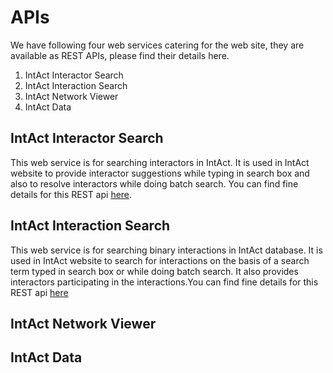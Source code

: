 # APIs

We have following four web services catering for the web site, they are available as REST APIs, please find their details here.

1. IntAct Interactor Search
2. IntAct Interaction Search
3. IntAct Network Viewer
4. IntAct Data

## IntAct Interactor Search

This web service is for searching interactors in IntAct. It is used in IntAct website to provide interactor suggestions while typing in search box and also to resolve interactors while doing batch search. You can find fine details for this REST api [here](https://www.ebi.ac.uk/intact/ws/interactor/swagger-ui.html). 

## IntAct Interaction Search

This web service is for searching binary interactions in IntAct database. It is used in IntAct website to search for interactions on the basis of a search term typed in search box or while doing batch search. It also provides interactors participating in the interactions.You can find fine details for this REST api [here](https://www.ebi.ac.uk/intact/ws/interaction/swagger-ui.html)

## IntAct Network Viewer
## IntAct Data

